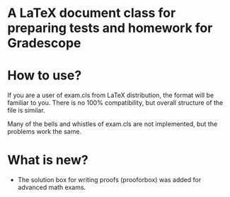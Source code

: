 A LaTeX document class for preparing tests and homework for Gradescope
======================================================================

How to use?
===========

If you are a user of exam.cls from LaTeX distribution, the format will be familiar to you.
There is no 100% compatibility, but overall structure of the file is similar.

Many of the bells and whistles of exam.cls are not implemented, but the problems
work the same.

What is new?
==================

- The solution box for writing proofs (prooforbox) was added for advanced math exams.
